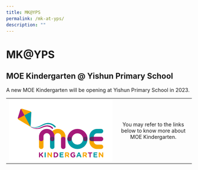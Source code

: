 ```yaml
---
title: MK@YPS
permalink: /mk-at-yps/
description: ""
---
```

# MK@YPS

MOE Kindergarten @ Yishun Primary School
----------------------------------------

A new MOE Kindergarten will be opening at Yishun Primary School in 2023.

|   |   |
|:-:|:-:|
|<a href="https://www.moe.gov.sg/preschool/moe-kindergarten" target = "_blank"> <img src="/images/MOE%20Kindergarten%20Logo.jpg"> | You may refer to the links below to know more about MOE Kindergarten.  |